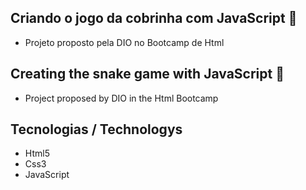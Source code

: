 ## Criando o jogo da cobrinha com JavaScript :snake:

- Projeto proposto pela DIO no Bootcamp de Html



## Creating the snake game with JavaScript :snake:

- Project proposed by DIO in the Html Bootcamp



## Tecnologias / Technologys

- Html5
- Css3
- JavaScript



